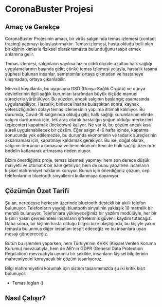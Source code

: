 
# CoronaBuster Projesi

## Amaç ve Gerekçe

CoronaBuster Projesinin amacı, bir virüs salgınında temas izlemesi (contact tracing) yapmayı kolaylaştırmaktır. Temas izlemesi, hasta olduğu belli olan bir kişinin kimlerle fiziksel olarak temasta bulunduğunu tespit etmek anlamına gelir. 

Temas izlemesi, salgınların yayılma hızını ciddi ölçüde azaltan halk sağlığı uygulamalarının başında gelir; çünkü temas izlemesi yoluyla, hastalık taşıma şüphesi bulunan insanlar, semptomlar ortaya çıkmadan ve hastaneye ulaşmadan, ortaya çıkarılabilir. 

Mevcut koşullarda, bu uygulama DSÖ (Dünya Sağlık Örgütü) ve dünya devletlerinin ilgili sağlık kurumları tarafından büyük ölçüde manuel süreçlerle yürütülüyor. Bu yüzden, ancak salgının başlangıç aşamasında uygulanabiliyor. Hastalık, binlerce insana bulaştıktan sonra, kaynak yetersizliğinden dolayı temas izlemesinin yapılma ihtimali kalmıyor. Bu durumda, Covid-19 salgınında olduğu gibi, halk sağlığı kurumlarının elinde salgını durdurmak için, tek araç olarak hastalığın yoğun olduğu merkezleri (epicenter) kapatmak (lockdown) kalıyor. Ne var ki, bu çözüm ancak kısa süreli uygulanabilecek bir çözüm. Eğer salgın 4-6 hafta içinde, kapatma sonucunda yok edilemezse, bu durumda ekonominin ve tedarik süreçlerinin aksamaması için, kapatmayı kaldırmak gerekiyor. Bu ise, doğal olarak, salgının ömrünün uzamasına ve hem ekonomi hem de halk sağlığı üzerinde bedelin katlanarak artmasına neden oluyor. 

Bizim önerdiğimiz proje, temas izlemesi yapmayı hem son derece düşük maliyetli ve otomatik bir hale getiriyor, hem de bunu yaparken insanların kişisel mahremiyet haklarını koruyor. Bunun için önerdiğimiz çözüm, cep telefonlarının bluetooth sinyallerini kullanmaya dayanıyor. 

## Çözümün Özet Tarifi

Şu an, neredeyse herkesin üzerinde bluetooth destekli bir akıllı telefon bulunuyor. Telefonların yaydığı bluetooth sinyalinin yaklaşık 10 metrelik bir menzili bulunuyor. Telefonlara yükleyeceğimiz bir yazılım modülüyle, her bir kişinin yakın çevresindeki insanların şifrelenmiş güvenli kaydını tutacağız. Daha sonra, bir kişinin hasta olduğu bilgisi bize ulaştığında, bu kişiyle yakın temasta bulunmuş diğer insanları tespit edeceğiz ve bu insanlara uyarı mesajı göndereceğiz.

Bütün bu işlemleri yaparken, hem Türkiye'nin KVKK (Kişisel Verileri Koruma Kurumu) mevzuatıyla, hem de AB'nin GDPR (General Data Protection Regulation) mevzuatıyla uyumlu bir şekilde, insanların kişisel bilgilerinin mahremiyetini koruyacak bir çözüm tasarlıyoruz. 

Bilgi mahremiyetini korumak için sistem tasarımımızda şu iki kritik kısıt bulunuyor::

- Temas logları ()

## Nasıl Çalışır?

## 

